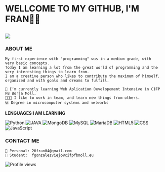 # WELLCOME TO MY GITHUB, I'M FRAN🙋‍♂️

![](https://i.ibb.co/WH8DLrF/image-header.gif)
---

### ABOUT ME
```
My first experience with "programming" was in a medium grade, with very basic concepts.
Today I am learning a lot from the great world of programming and the very interesting things to learn from.
I am a creative person who likes to contribute the maximum of himself, organized and with goals and dreams to fulfill.
```
```
📕 I’m currently learning Web Aplication Developement Intensive in CIFP FB Borja Moll.
🧑‍🤝‍🧑 I like to work in team, and learn new things from others.
💻 Degree in microcomputer systems and networks
```

**LENGUAGES I AM LEARNING**

![Python](https://img.shields.io/badge/Python-00000F?style=for-the-badge&logo=python&logoColor=yellow)
![JAVA](https://img.shields.io/badge/Java-red?style=for-the-badge)
![MongoDB](https://img.shields.io/badge/MongoDB-00000F?style=for-the-badge&logo=mongodb&logoColor=green)
![MySQL](https://img.shields.io/badge/MySQL-00000F?style=for-the-badge&logo=mysql&logoColor=white)
![MariaDB](https://img.shields.io/badge/MariaDB-00000F?style=for-the-badge&logo=mariadb&logoColor=E2A26C)
![HTML5](https://img.shields.io/badge/HTML5-E34F26?style=for-the-badge&logo=html5&logoColor=white)
![CSS](https://img.shields.io/badge/CSS3-1572B6?style=for-the-badge&logo=css3&logoColor=white)
![JavaScript](https://img.shields.io/badge/JavaScript-FCF5D8?style=for-the-badge&logo=javascript&logoColor=yellow)

### CONTACT ME
```
📧 Personal: 20fran04@gmail.com
📧 Student:  fgonzalezviejo@cifpfbmoll.eu
```


![Profile views](https://gpvc.arturio.dev/FranN2442)
